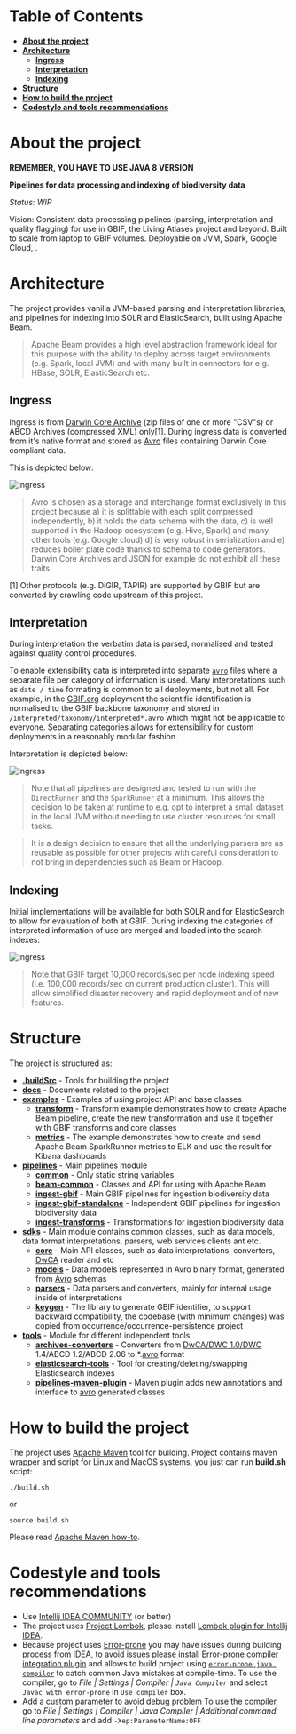 # Table of Contents

- [**About the project**](#about-the-project)
- [**Architecture**](#architecture)
    - [**Ingress**](#ingress)
    - [**Interpretation**](#interpretation)
    - [**Indexing**](#indexing)
- [**Structure**](#structure)
- [**How to build the project**](#how-to-build-the-project)
- [**Codestyle and tools recommendations**](#codestyle-and-tools-recommendations)

# About the project

**REMEMBER, YOU HAVE TO USE JAVA 8 VERSION**

**Pipelines for data processing and indexing of biodiversity data**

_Status: WIP_

Vision: Consistent data processing pipelines (parsing, interpretation and quality flagging) for use in GBIF, the Living Atlases project and beyond.
Built to scale from laptop to GBIF volumes. Deployable on JVM, Spark, Google Cloud, <insert your favourite cloud provider here>.

# Architecture

The project provides vanilla JVM-based parsing and interpretation libraries, and pipelines for indexing into SOLR and ElasticSearch, built using Apache Beam.

> Apache Beam provides a high level abstraction framework ideal for this purpose with the ability to deploy across target environments (e.g. Spark, local JVM) and with many built in connectors for e.g. HBase, SOLR, ElasticSearch etc.

## Ingress

Ingress is from [Darwin Core Archive](https://www.tdwg.org/standards/dwc/) (zip files of one or more "CSV"s) or ABCD Archives (compressed XML) only[1].
During ingress data is converted from it's native format and stored as [Avro](https://avro.apache.org/docs/current/) files containing Darwin Core compliant data.

This is depicted below:

![Ingress](./docs/images/ingress.svg)

> Avro is chosen as a storage and interchange format exclusively in this project because a) it is splittable with each split compressed independently, b) it holds the data schema with the data, c) is well supported in the Hadoop ecosystem (e.g. Hive, Spark) and many other tools (e.g. Google cloud) d) is very robust in serialization and e) reduces boiler plate code thanks to schema to code generators. Darwin Core Archives and JSON for example do not exhibit all these traits.

[1] Other protocols (e.g. DiGIR, TAPIR) are supported by GBIF but are converted by crawling code upstream of this project.

## Interpretation

During interpretation the verbatim data is parsed, normalised and tested against quality control procedures.

To enable extensibility data is interpreted into separate [`avro`](https://avro.apache.org/docs/current/) files where a separate file per category of information is used.  Many interpretations such as `date / time` formating is common to all deployments, but not all.
For example, in the [GBIF.org](https://www.gbif.org) deployment the scientific identification is normalised to the GBIF backbone taxonomy and stored in `/interpreted/taxonomy/interpreted*.avro` which might not be applicable to everyone.
Separating categories allows for extensibility for custom deployments in a reasonably modular fashion.

Interpretation is depicted below:

![Ingress](./docs/images/interpret.svg)

> Note that all pipelines are designed and tested to run with the `DirectRunner` and the `SparkRunner` at a minimum.  This allows the decision to be taken at runtime to e.g. opt to interpret a small dataset in the local JVM without needing to use cluster resources for small tasks.

> It is a design decision to ensure that all the underlying parsers are as reusable as possible for other projects with careful consideration to not bring in dependencies such as Beam or Hadoop.

## Indexing

Initial implementations will be available for both SOLR and for ElasticSearch to allow for evaluation of both at GBIF.
During indexing the categories of interpreted information of use are merged and loaded into the search indexes:

![Ingress](./docs/images/index.svg)

> Note that GBIF target 10,000 records/sec per node indexing speed (i.e. 100,000 records/sec on current production cluster).  This will allow simplified disaster recovery and rapid deployment and of new features.

# Structure

The project is structured as:

- [**.buildSrc**](./.buildSrc) - Tools for building the project
- [**docs**](./docs) - Documents related to the project
- [**examples**](./examples) - Examples of using project API and base classes
    - [**transform**](./examples/transform) - Transform example demonstrates how to create Apache Beam pipeline, create the new transformation and use it together with GBIF transforms and core classes
    - [**metrics**](./examples/metrics) - The example demonstrates how to create and send Apache Beam SparkRunner metrics to ELK and use the result for Kibana dashboards
- [**pipelines**](./pipelines) - Main pipelines module
    - [**common**](./pipelines/common) - Only static string variables
    - [**beam-common**](./pipelines/beam-common) - Classes and API for using with Apache Beam
    - [**ingest-gbif**](./pipelines/ingest-gbif) - Main GBIF pipelines for ingestion biodiversity data
    - [**ingest-gbif-standalone**](./pipelines/ingest-gbif-standalone) - Independent GBIF pipelines for ingestion biodiversity data
    - [**ingest-transforms**](./pipelines/ingest-transforms) - Transformations for ingestion biodiversity data
- [**sdks**](./sdks) - Main module contains common classes, such as data models, data format interpretations, parsers, web services clients ant etc.
    - [**core**](./sdks/core) - Main API classes, such as data interpretations, converters, [DwCA](https://www.tdwg.org/standards/dwc/) reader and etc
    - [**models**](./sdks/models) - Data models represented in Avro binary format, generated from [Avro](https://avro.apache.org/docs/current/) schemas
    - [**parsers**](./sdks/parsers) - Data parsers and converters, mainly for internal usage inside of interpretations
    - [**keygen**](./sdks/keygen) - The library to generate GBIF identifier, to support backward compatibility, the codebase (with minimum changes) was copied from occurrence/occurrence-persistence project
- [**tools**](./tools) - Module for different independent tools
    - [**archives-converters**](./tools/archives-converters) - Converters from [DwCA/DWC 1.0/DWC](https://www.tdwg.org/standards/dwc/) 1.4/ABCD 1.2/ABCD 2.06 to *.[avro](https://avro.apache.org/docs/current/) format
    - [**elasticsearch-tools**](./tools/elasticsearch-tools) - Tool for creating/deleting/swapping Elasticsearch indexes
    - [**pipelines-maven-plugin**](./tools/pipelines-maven-plugin) - Maven plugin adds new annotations and interface to [avro](https://avro.apache.org/docs/current/) generated classes

# How to build the project

The project uses [Apache Maven](https://maven.apache.org/) tool for building. Project contains maven wrapper and script for Linux and MacOS systems, you just can run **build.sh** script:

```shell
./build.sh
```
or
```shell
source build.sh
```

Please read [Apache Maven how-to](https://maven.apache.org/run.html).

# Codestyle and tools recommendations

- Use [Intellij IDEA COMMUNITY](https://www.jetbrains.com/idea/download/) (or better)
- The project uses [Project Lombok](https://projectlombok.org/), please install [Lombok plugin for Intellij IDEA](https://plugins.jetbrains.com/plugin/6317-lombok-plugin).
- Because project uses [Error-prone](https://code.google.com/p/error-prone) you may have issues during building process from IDEA, to avoid issues please install [Error-prone compiler integration plugin](https://plugins.jetbrains.com/plugin/7349-error-prone-compiler-integration) and allows to build project using [`error-prone java compiler`](https://code.google.com/p/error-prone) to catch common Java mistakes at compile-time. To use the compiler, go to _File | Settings | Compiler | `Java Compiler`_ and select `Javac with error-prone` in `Use compiler` box.
- Add a custom parameter to avoid debug problem To use the compiler, go to _File | Settings | Compiler | Java Compiler | Additional command line parameters_ and add `-Xep:ParameterName:OFF`
